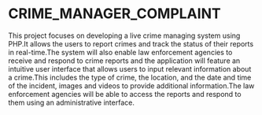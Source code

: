 # CRIME_MANAGER_COMPLAINT
This project focuses on developing a live crime managing system using PHP.It allows the users to report crimes and track the status of their reports in real-time.The system will also enable law enforcement agencies to receive and respond to crime reports and the application will feature an intuitive user interface that allows users to input relevant information about a crime.This includes the type of crime, the location, and the date and time of the incident, images and videos to provide additional information.The law enforcement agencies will be able to access the reports and respond to them using an administrative interface.
